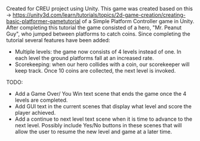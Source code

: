 Created for CREU project using Unity.
This game was created based on this -> https://unity3d.com/learn/tutorials/topics/2d-game-creation/creating-basic-platformer-gametutorial of a Simple Platform Controller game in Unity.
After completing this tutorial the game consisted of a hero, "Mr. Peanut Guy", who jumped between platforms to catch coins.
Since completing the tutorial several features have been added:
 - Multiple levels: the game now consists of 4 levels instead of one. In each level the ground platforms fall at an increased rate.
 - Scorekeeping: when our hero collides with a coin, our scorekeeper will keep track. Once 10 coins are collected, the next level is invoked.

 TODO:
  - Add a Game Over/ You Win text scene that ends the game once the 4 levels are completed.
  - Add GUI text in the current scenes that display what level and score the player achieved.
  - Add a continue to next level text scene when it is time to advance to the next level. Possibly include Yes/No buttons in these scenes that will allow the user to resume the new level and game at a later time. 
